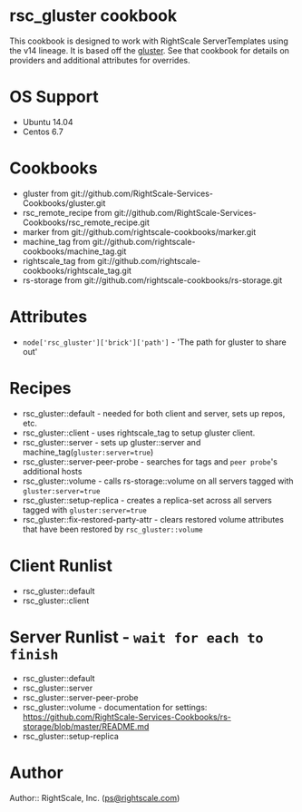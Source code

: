 # rsc_gluster cookbook
This cookbook is designed to work with RightScale ServerTemplates using the v14 lineage.
It is based off the [gluster](https://github.com/RightScale-Services-Cookbooks/gluster).  See that
cookbook for details on providers and additional attributes for overrides.

# OS Support
* Ubuntu 14.04
* Centos 6.7

# Cookbooks
* gluster from git://github.com/RightScale-Services-Cookbooks/gluster.git
* rsc_remote_recipe from git://github.com/RightScale-Services-Cookbooks/rsc_remote_recipe.git
* marker from git://github.com/rightscale-cookbooks/marker.git
* machine_tag from git://github.com/rightscale-cookbooks/machine_tag.git
* rightscale_tag from git://github.com/rightscale-cookbooks/rightscale_tag.git
* rs-storage from git://github.com/rightscale-cookbooks/rs-storage.git

# Attributes
* `node['rsc_gluster']['brick']['path']` - 'The path for gluster to share out'

# Recipes
* rsc_gluster::default - needed for both client and server, sets up repos, etc.
* rsc_gluster::client - uses rightscale_tag to setup gluster client.
* rsc_gluster::server - sets up gluster::server and machine_tag(`gluster:server=true`)
* rsc_gluster::server-peer-probe - searches for tags and `peer probe`'s additional hosts
* rsc_gluster::volume - calls rs-storage::volume on all servers tagged with `gluster:server=true`
* rsc_gluster::setup-replica - creates a replica-set across all servers tagged with `gluster:server=true`
* rsc_gluster::fix-restored-party-attr - clears restored volume attributes that have been restored by `rsc_gluster::volume`

# Client Runlist
* rsc_gluster::default
* rsc_gluster::client

# Server Runlist - `wait for each to finish`
* rsc_gluster::default
* rsc_gluster::server
* rsc_gluster::server-peer-probe
* rsc_gluster::volume - documentation for settings: https://github.com/RightScale-Services-Cookbooks/rs-storage/blob/master/README.md
* rsc_gluster::setup-replica


# Author
Author:: RightScale, Inc. (<ps@rightscale.com>)
